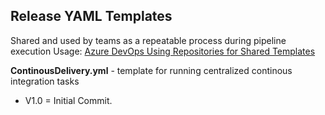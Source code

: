 ## Release YAML Templates
Shared and used by teams as a repeatable process during pipeline execution
Usage: [Azure DevOps Using Repositories for Shared Templates](https://docs.microsoft.com/en-us/azure/devops/pipelines/process/templates?view=azure-devops#using-other-repositories)

**ContinousDelivery.yml** -  template for running centralized continous integration tasks
- V1.0 = Initial Commit. 
